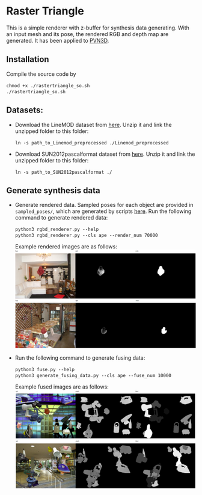 # Raster Triangle
This is a simple renderer with z-buffer for synthesis data generating. With an input mesh and its pose, the rendered RGB and depth map are generated. It has been applied to [PVN3D](https://github.com/ethnhe/PVN3D).

## Installation
Compile the source code by
```shell
chmod +x ./rastertriangle_so.sh
./rastertriangle_so.sh
```

## Datasets:
- Download the LineMOD dataset from [here](https://drive.google.com/drive/folders/19ivHpaKm9dOrr12fzC8IDFczWRPFxho7). Unzip it and link the unzipped folder to this folder:
    ```shell
    ln -s path_to_Linemod_preprocessed ./Linemod_preprocessed
    ```
- Download SUN2012pascalformat dataset from [here](http://groups.csail.mit.edu/vision/SUN/releases/SUN2012pascalformat.tar.gz). Unzip it and link the unzipped folder to this folder:
    ```shell
    ln -s path_to_SUN2012pascalformat ./
    ```

## Generate synthesis data
- Generate rendered data. Sampled poses for each object are provided in ``sampled_poses/``, which are generated by scripts [here](https://github.com/zju3dv/pvnet-rendering). Run the following command to generate rendered data:
    ```shell
    python3 rgbd_renderer.py --help
    python3 rgbd_renderer.py --cls ape --render_num 70000
    ```
    Example rendered images are as follows:
    ![render0](./example_images/rnd0.png)
    ![render1](./example_images/rnd1.png)


- Run the following command to generate fusing data:
    ```shell
    python3 fuse.py --help
    python3 generate_fusing_data.py --cls ape --fuse_num 10000
    ```
    Example fused images are as follows:
    ![fuse0](./example_images/fuse0.png)
    ![fuse1](./example_images/fuse1.png)

